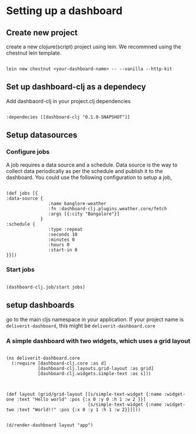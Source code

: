 # Setting up a dashboard

## Create new project

create a new clojure(script) project using lein. We recommned using the chestnut lein template.

```

lein new chestnut <your-dashboard-name> -- --vanilla --http-kit

```

## Set up dashboard-clj as a dependecy

Add dashbaord-clj in your project.clj dependencies

```

:dependecies [[dashboard-clj "0.1.0-SNAPSHOT"]]

```

## Setup datasources

### Configure jobs

A job requires a data source and a schedule. Data source is the way to collect data periodically as per the schedule and publish it to the dashboard. You could use the following configuration to setup a job,

```

(def jobs [{
:data-source {
                :name banglore-weather
                :fn :dashboard-clj.plugins.weather.core/fetch
                :args [{:city "Bangalore"}]
             }
:schedule {
                :type :repeat
                :seconds 10
                :minutes 0
                :hours 0
                :start-in 0
}}])

```

### Start jobs

```

(dashboard-clj.job/start jobs)

```

## setup dashboards

go to the main cljs namespace in your application. If your project name is `deliverit-dashboard`, this might be `deliverit-dashboard.core`

### A simple dashboard with two widgets, which uses a grid layout

```

(ns deliverit-dashboard.core
  (:require [dashboard-clj.core :as d]
            [dashboard-clj.layouts.grid-layout :as grid]
            [dashboard-clj.widgets.simple-text :as s]))



(def layout (grid/grid-layout [[s/simple-text-widget {:name :widget-one :text "Hello world" :pos {:x 0 :y 0 :h 1 :w 2 }}]
                               [s/simple-text-widget {:name :widget-two :text "World!!" :pos {:x 0 :y 1 :h 1 :w 2}}]]))


(d/render-dashboard layout "app")
    
```


